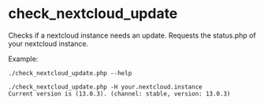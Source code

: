 # check_nextcloud_update

Checks if a nextcloud instance needs an update.
Requests the status.php of your nextcloud instance.

Example:
```
./check_nextcloud_update.php --help
```

```
./check_nextcloud_update.php -H your.nextcloud.instance 
Current version is (13.0.3). (channel: stable, version: 13.0.3)
```
